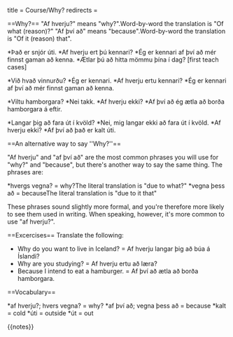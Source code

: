 title = Course/Why?
redirects =
>>>>


==Why?==
"Af hverju?" means "why?".<ref>Word-by-word the translation is "Of what (reason)?"</ref> "Af því að" means "because".<ref>Word-by-word the translation is "Of it (reason) that".</ref>

*Það er snjór úti.
*Af hverju ert þú kennari?
*Ég er kennari af því að mér finnst gaman að kenna.
*Ætlar þú að hitta mömmu þína í dag? [first teach cases]

*Við hvað vinnurðu?
*Ég er kennari.
*Af hverju ertu kennari?
*Ég er kennari af því að mér finnst gaman að kenna.

*Viltu hamborgara?
*Nei takk.
*Af hverju ekki?
*Af því að ég ætla að borða hamborgara á eftir.<br />

*Langar þig að fara út í kvöld?
*Nei, mig langar ekki að fara út í kvöld.
*Af hverju ekki?
*Af því að það er kalt úti.

==An alternative way to say ''Why?''==

"Af hverju" and "af því að" are the most common phrases you will use for "why?" and "because", but there's another way to say the same thing. The phrases are: 

*hvergs vegna? = why?<ref>The literal translation is "due to what?"</ref>
*vegna þess að = because<ref>The literal translation is "due to it that"</ref>

These phrases sound slightly more formal, and you're therefore more likely to see them used in writing. When speaking, however, it's more common to use "af hverju?".

==Excercises==
Translate the following:

* Why do you want to live in Iceland? = Af hverju langar þig að búa á Íslandi?
* Why are you studying? = Af hverju ertu að læra?
* Because I intend to eat a hamburger. = Af því að ætla að borða hamborgara.

==Vocabulary==

*af hverju?; hvers vegna? = why?
*af því að; vegna þess að = because
*kalt = cold
*úti = outside
*út = out

{{notes}}